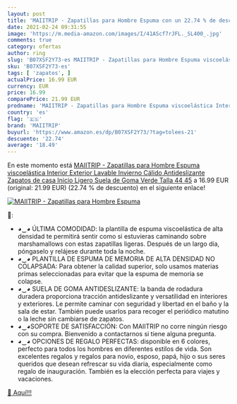 ```yaml
---
layout: post
title: 'MAIITRIP - Zapatillas para Hombre Espuma con un 22.74 % de descuento'
date: 2021-02-24 09:31:55
image: 'https://m.media-amazon.com/images/I/41AScf7rJFL._SL400_.jpg'
comments: true
category: ofertas
author: ring
slug: 'B07XSF2Y73-es MAIITRIP - Zapatillas para Hombre Espuma viscoelástica...'
sku: 'B07XSF2Y73-es'
tags: [ 'zapatos', ]
actualPrice: 16.99 EUR
currency: EUR
price: 16.99
comparePrice: 21.99 EUR
prodname: 'MAIITRIP - Zapatillas para Hombre Espuma viscoelástica Interior Exterior Lavable Invierno Cálido Antideslizante Zapatos de casa Inicio Ligero Suela de Goma Verde Talla 44 45'
country: 'es'
flag: '🇪🇸'
brand: 'MAIITRIP'
buyurl: 'https://www.amazon.es/dp/B07XSF2Y73/?tag=tolees-21'
descuento: '22.74'
average: '18.49'
---
```


En este momento está [MAIITRIP - Zapatillas para Hombre Espuma viscoelástica Interior Exterior Lavable Invierno Cálido Antideslizante Zapatos de casa Inicio Ligero Suela de Goma Verde Talla 44 45](https://www.amazon.es/dp/B07XSF2Y73/?tag=tolees-21) a 16.99 EUR (original: 21.99 EUR) (22.74 %  de descuento) en el siguiente enlace!

[![MAIITRIP - Zapatillas para Hombre Espuma](https://m.media-amazon.com/images/I/41AScf7rJFL._SL400_.jpg)](https://www.amazon.es/dp/B07XSF2Y73/?tag=tolees-21)

🔎:

- ◕‿◕ ÚLTIMA COMODIDAD: la plantilla de espuma viscoelástica de alta densidad te permitirá sentir como si estuvieras caminando sobre marshamallows con estas zapatillas ligeras. Después de un largo día, póngaselo y relájese durante toda la noche.
- ◕‿◕ PLANTILLA DE ESPUMA DE MEMORIA DE ALTA DENSIDAD NO COLAPSADA: Para obtener la calidad superior, solo usamos materias primas seleccionadas para evitar que la espuma de memoria se colapse.
- ◕‿◕ SUELA DE GOMA ANTIDESLIZANTE: la banda de rodadura duradera proporciona tracción antideslizante y versatilidad en interiores y exteriores. Le permite caminar con seguridad y libertad en el baño y la sala de estar. También puede usarlos para recoger el periódico matutino o la leche sin cambiarse de zapatos.
- ◕‿◕SOPORTE DE SATISFACCIÓN: Con MAIITRIP no corre ningún riesgo con su compra. Bienvenido a contactarnos si tiene alguna pregunta.
- ◕‿◕ OPCIONES DE REGALO PERFECTAS: disponible en 6 colores, perfecto para todos los hombres en diferentes estilos de vida. Son excelentes regalos y regalos para novio, esposo, papá, hijo o sus seres queridos que desean refrescar su vida diaria, especialmente como regalo de inauguración. También es la elección perfecta para viajes y vacaciones.

[🛒 Aquí!!!](https://www.amazon.es/dp/B07XSF2Y73/?tag=tolees-21)
